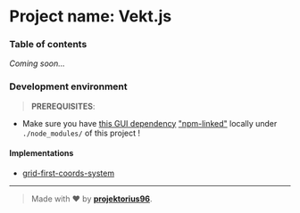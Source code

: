 # Project name: **Vekt.js**

### Table of contents

_Coming soon..._

### Development environment

> **PREREQUISITES**:

- Make sure you have [this GUI dependency](https://github.com/projektorius96/wc-pane) ["npm-linked"](https://docs.npmjs.com/cli/v9/commands/npm-link?v=true#synopsis) locally under `./node_modules/` of this project !

#### Implementations

- [grid-first-coords-system](https://github.com/projektorius96/grid-first-coords-system)

---

> Made with ♥ by [**projektorius96**](https://github.com/projektorius96).